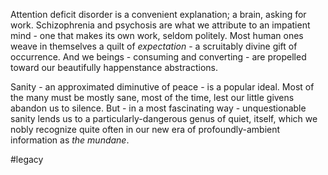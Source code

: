 Attention deficit disorder is a convenient explanation; a brain, asking for work. Schizophrenia and psychosis are what we attribute to an impatient mind - one that makes its own work, seldom politely. Most human ones weave in themselves a quilt of *expectation* - a scruitably divine gift of occurrence. And we beings - consuming and converting - are propelled toward our beautifully happenstance abstractions.

Sanity - an approximated diminutive of peace - is a popular ideal. Most of the many must be mostly sane, most of the time, lest our little givens abandon us to silence. But - in a most fascinating way - unquestionable sanity lends us to a particularly-dangerous genus of quiet, itself, which we nobly recognize quite often in our new era of profoundly-ambient information as *the mundane*.

#legacy